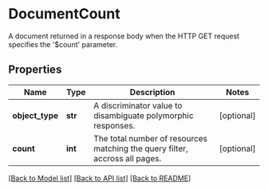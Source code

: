 # DocumentCount

A document returned in a response body when the HTTP GET request specifies the '$count' parameter.
## Properties
Name | Type | Description | Notes
------------ | ------------- | ------------- | -------------
**object_type** | **str** | A discriminator value to disambiguate polymorphic responses. | [optional] 
**count** | **int** | The total number of resources matching the query filter, accross all pages. | [optional] 

[[Back to Model list]](../README.md#documentation-for-models) [[Back to API list]](../README.md#documentation-for-api-endpoints) [[Back to README]](../README.md)


